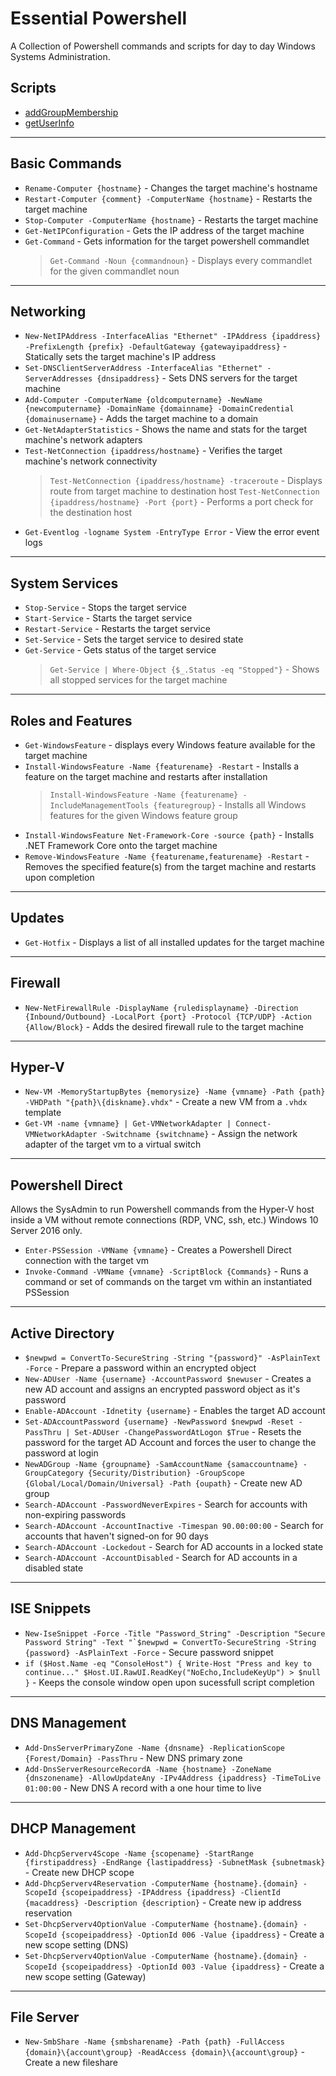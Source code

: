 # Essential Powershell

A Collection of Powershell commands and scripts for day to day Windows Systems Administration.

## Scripts

- [addGroupMembership](addGroupMembership.ps1)
- [getUserInfo](getUserInfo.ps1)
---
## Basic Commands

- `Rename-Computer {hostname}` - Changes the target machine's hostname
- `Restart-Computer {comment} -ComputerName {hostname}` - Restarts the target machine
- `Stop-Computer -ComputerName {hostname}` -  Restarts the target machine
- `Get-NetIPConfiguration` - Gets the IP address of the target machine
- `Get-Command` - Gets information for the target powershell commandlet
    > `Get-Command -Noun {commandnoun}` - Displays every commandlet for the given commandlet noun
---
## Networking

- `New-NetIPAddress -InterfaceAlias "Ethernet" -IPAddress {ipaddress} -PrefixLength {prefix} -DefaultGateway {gatewayipaddress}` - Statically sets the target machine's IP address
- `Set-DNSClientServerAddress -InterfaceAlias "Ethernet" -ServerAddresses {dnsipaddress}` - Sets DNS servers for the target machine
- `Add-Computer -ComputerName {oldcomputername} -NewName {newcomputername} -DomainName {domainname} -DomainCredential {domainusername}` - Adds the target machine to a domain
- `Get-NetAdapterStatistics` - Shows the name and stats for the target machine's network adapters
- `Test-NetConnection {ipaddress/hostname}` - Verifies the target machine's network connectivity
    > `Test-NetConnection {ipaddress/hostname} -traceroute` - Displays route from target machine to destination host
    > `Test-NetConnection {ipaddress/hostname} -Port {port}` - Performs a port check for the destination host
- `Get-Eventlog -logname System -EntryType Error` -  View the error event logs
---
## System Services

- `Stop-Service` - Stops the target service
- `Start-Service` - Starts the target service
- `Restart-Service` - Restarts the target service
- `Set-Service` - Sets the target service to desired state
- `Get-Service` - Gets status of the target service
    > `Get-Service | Where-Object {$_.Status -eq "Stopped"}` - Shows all stopped services for the target machine
---
## Roles and Features

- `Get-WindowsFeature` - displays every Windows feature available for the target machine
- `Install-WindowsFeature -Name {featurename} -Restart` - Installs a feature on the target machine and restarts after installation
    > `Install-WindowsFeature -Name {featurename} -IncludeManagementTools {featuregroup}` - Installs all Windows features for the given Windows feature group
- `Install-WindowsFeature Net-Framework-Core -source {path}` - Installs .NET Framework Core onto the target machine
- `Remove-WindowsFeature -Name {featurename,featurename} -Restart` - Removes the specified feature(s) from the target machine and restarts upon completion
---
## Updates

- `Get-Hotfix` - Displays a list of all installed updates for the target machine
---
## Firewall

- `New-NetFirewallRule -DisplayName {ruledisplayname} -Direction {Inbound/Outbound} -LocalPort {port} -Protocol {TCP/UDP} -Action {Allow/Block}` - Adds the desired firewall rule to the target machine
---
## Hyper-V

- `New-VM -MemoryStartupBytes {memorysize} -Name {vmname} -Path {path} -VHDPath "{path}\{diskname}.vhdx"` - Create a new VM from a `.vhdx` template
- `Get-VM -name {vmname} | Get-VMNetworkAdapter | Connect-VMNetworkAdapter -Switchname {switchname}` - Assign the network adapter of the target vm to a virtual switch
---
## Powershell Direct

Allows the SysAdmin to run Powershell commands from the Hyper-V host inside a VM without remote connections (RDP, VNC, ssh, etc.) Windows 10 Server 2016 only.

- `Enter-PSSession -VMName {vmname}` - Creates a Powershell Direct connection with the target vm
- `Invoke-Command -VMName {vmname} -ScriptBlock {Commands}` - Runs a command or set of commands on the target vm within an instantiated PSSession
---
## Active Directory

- `$newpwd = ConvertTo-SecureString -String "{password}" -AsPlainText -Force` - Prepare a password within an encrypted object
- `New-ADUser -Name {username} -AccountPassword $newuser` - Creates a new AD account and assigns an encrypted password object as it's password
- `Enable-ADAccount -Idnetity {username}` - Enables the target AD account
- `Set-ADAccountPassword {username} -NewPassword $newpwd -Reset -PassThru | Set-ADUser -ChangePasswordAtLogon $True` - Resets the password for the target AD Account and forces the user to change the password at login
- `NewADGroup -Name {groupname} -SamAccountName {samaccountname} -GroupCategory {Security/Distribution} -GroupScope {Global/Local/Domain/Universal} -Path {oupath}` - Create new AD group
- `Search-ADAccount -PasswordNeverExpires` - Search for accounts with non-expiring passwords
- `Search-ADAccount -AccountInactive -Timespan 90.00:00:00` - Search for accounts that haven't signed-on for 90 days
- `Search-ADAccount -Lockedout` - Search for AD accounts in a locked state
- `Search-ADAccount -AccountDisabled` - Search for AD accounts in a disabled state
---
## ISE Snippets

- ```New-IseSnippet -Force -Title "Password_String" -Description "Secure Password String" -Text "`$newpwd = ConvertTo-SecureString -String {password} -AsPlainText -Force``` - Secure password snippet
- `if ($Host.Name -eq "ConsoleHost")
{
    Write-Host "Press and key to continue..."
    $Host.UI.RawUI.ReadKey("NoEcho,IncludeKeyUp") > $null
}` - Keeps the console window open upon sucessfull script completion
---
## DNS Management

- `Add-DnsServerPrimaryZone -Name {dnsname} -ReplicationScope {Forest/Domain} -PassThru` - New DNS primary zone
- `Add-DnsServerResourceRecordA -Name {hostname} -ZoneName {dnszonename} -AllowUpdateAny -IPv4Address {ipaddress} -TimeToLive 01:00:00` - New DNS A record with a one hour time to live
---
## DHCP Management

- `Add-DhcpServerv4Scope -Name {scopename} -StartRange {firstipaddress} -EndRange {lastipaddress} -SubnetMask {subnetmask}` - Create new DHCP scope
- `Add-DhcpServerv4Reservation -ComputerName {hostname}.{domain} -ScopeId {scopeipaddress} -IPAddress {ipaddress} -ClientId {macaddress} -Description {description}` - Create new ip address reservation
- `Set-DhcpServerv4OptionValue -ComputerName {hostname}.{domain} -ScopeId {scopeipaddress} -OptionId 006 -Value {ipaddress}` - Create a new scope setting (DNS)
- `Set-DhcpServerv4OptionValue -ComputerName {hostname}.{domain} -ScopeId {scopeipaddress} -OptionId 003 -Value {ipaddress}` - Create a new scope setting (Gateway)
---
## File Server

- `New-SmbShare -Name {smbsharename} -Path {path} -FullAccess {domain}\{account\group} -ReadAccess {domain}\{account\group}` - Create a new fileshare
